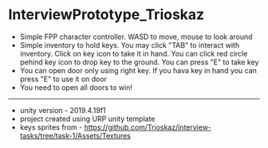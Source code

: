 # InterviewPrototype_Trioskaz

- Simple FPP character controller. WASD to move, mouse to look around
- Simple inventory to hold keys. You may click "TAB" to interact with inventory. Click on key icon to take it in hand. You can click red circle pehind key icon to drop key to the ground. You can press "E" to take key
- You can open door only using right key. If you hava key in hand you can press "E" to use it on door
- You need to open all doors to win!
____
- unity version - 2019.4.19f1
- project created using URP unity template
- keys sprites from - https://github.com/Trioskaz/interview-tasks/tree/task-1/Assets/Textures
